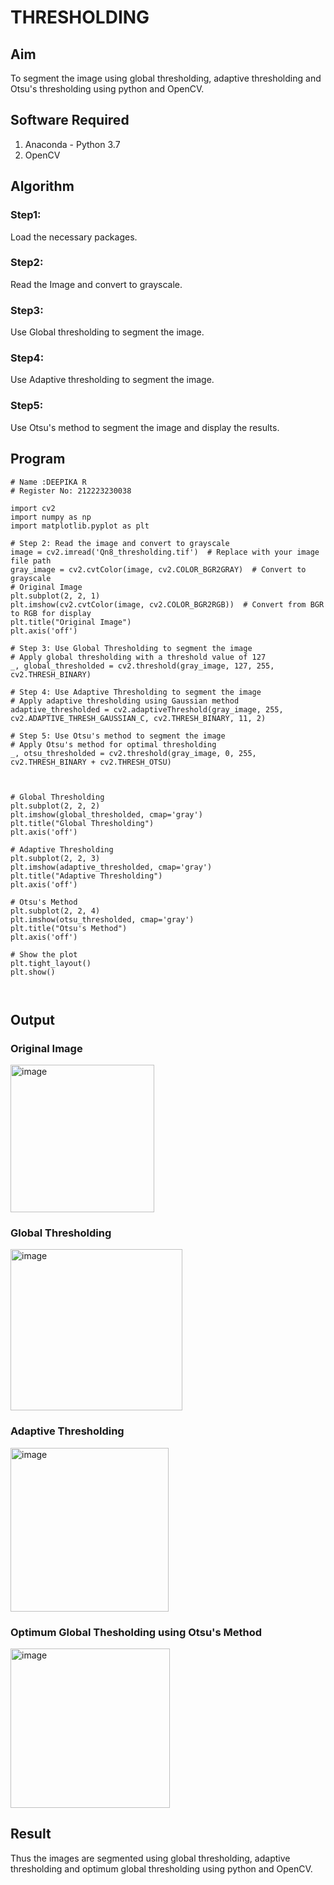 # THRESHOLDING

## Aim
To segment the image using global thresholding, adaptive thresholding and Otsu's thresholding using python and OpenCV.

## Software Required
1. Anaconda - Python 3.7
2. OpenCV

## Algorithm

### Step1:
Load the necessary packages.

### Step2:
Read the Image and convert to grayscale.

### Step3:
Use Global thresholding to segment the image.

### Step4:
Use Adaptive thresholding to segment the image.

### Step5:
Use Otsu's method to segment the image and display the results.

## Program


```
# Name :DEEPIKA R
# Register No: 212223230038

import cv2
import numpy as np
import matplotlib.pyplot as plt

# Step 2: Read the image and convert to grayscale
image = cv2.imread('Qn8_thresholding.tif')  # Replace with your image file path
gray_image = cv2.cvtColor(image, cv2.COLOR_BGR2GRAY)  # Convert to grayscale
# Original Image
plt.subplot(2, 2, 1)
plt.imshow(cv2.cvtColor(image, cv2.COLOR_BGR2RGB))  # Convert from BGR to RGB for display
plt.title("Original Image")
plt.axis('off')

# Step 3: Use Global Thresholding to segment the image
# Apply global thresholding with a threshold value of 127
_, global_thresholded = cv2.threshold(gray_image, 127, 255, cv2.THRESH_BINARY)

# Step 4: Use Adaptive Thresholding to segment the image
# Apply adaptive thresholding using Gaussian method
adaptive_thresholded = cv2.adaptiveThreshold(gray_image, 255, cv2.ADAPTIVE_THRESH_GAUSSIAN_C, cv2.THRESH_BINARY, 11, 2)

# Step 5: Use Otsu's method to segment the image
# Apply Otsu's method for optimal thresholding
_, otsu_thresholded = cv2.threshold(gray_image, 0, 255, cv2.THRESH_BINARY + cv2.THRESH_OTSU)



# Global Thresholding
plt.subplot(2, 2, 2)
plt.imshow(global_thresholded, cmap='gray')
plt.title("Global Thresholding")
plt.axis('off')

# Adaptive Thresholding
plt.subplot(2, 2, 3)
plt.imshow(adaptive_thresholded, cmap='gray')
plt.title("Adaptive Thresholding")
plt.axis('off')

# Otsu's Method
plt.subplot(2, 2, 4)
plt.imshow(otsu_thresholded, cmap='gray')
plt.title("Otsu's Method")
plt.axis('off')

# Show the plot
plt.tight_layout()
plt.show()



```
## Output

### Original Image
<img width="230" height="236" alt="image" src="https://github.com/user-attachments/assets/3355e0a1-9a6b-4578-bd21-841ef8a695e8" />



### Global Thresholding
<img width="275" height="258" alt="image" src="https://github.com/user-attachments/assets/676149c1-629b-49ab-9419-89df0015265f" />



### Adaptive Thresholding
<img width="253" height="262" alt="image" src="https://github.com/user-attachments/assets/ed7cf145-d2d7-4b6a-b164-b705e462d5e6" />



### Optimum Global Thesholding using Otsu's Method
<img width="255" height="255" alt="image" src="https://github.com/user-attachments/assets/c75ec3da-c020-4ca4-bdf6-23caede17872" />


## Result
Thus the images are segmented using global thresholding, adaptive thresholding and optimum global thresholding using python and OpenCV.
